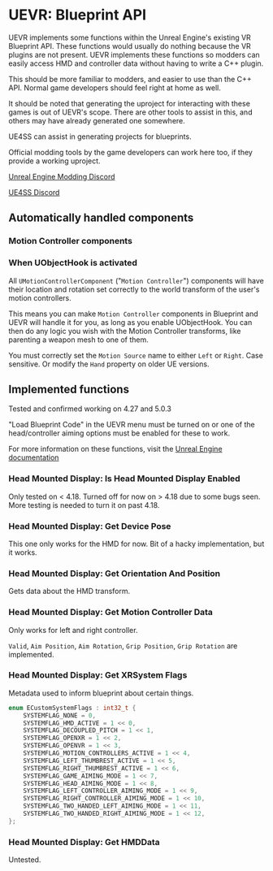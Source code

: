 # UEVR: Blueprint API

UEVR implements some functions within the Unreal Engine's existing VR Blueprint API. These functions would usually do nothing because the VR plugins are not present. UEVR implements these functions so modders can easily access HMD and controller data without having to write a C++ plugin.

This should be more familiar to modders, and easier to use than the C++ API. Normal game developers should feel right at home as well.

It should be noted that generating the uproject for interacting with these games is out of UEVR's scope. There are other tools to assist in this, and others may have already generated one somewhere. 

UE4SS can assist in generating projects for blueprints.

Official modding tools by the game developers can work here too, if they provide a working uproject.

[Unreal Engine Modding Discord](https://discord.com/invite/eP72x2Hm)

[UE4SS Discord](https://discord.com/invite/7RjXtuEs)

## Automatically handled components

### Motion Controller components
### When UObjectHook is activated
All `UMotionControllerComponent` ("`Motion Controller`") components will have their location and rotation set correctly to the world transform of the user's motion controllers.

This means you can make `Motion Controller` components in Blueprint and UEVR will handle it for you, as long as you enable UObjectHook. You can then do any logic you wish with the Motion Controller transforms, like parenting a weapon mesh to one of them.

You must correctly set the `Motion Source` name to either `Left` or `Right`. Case sensitive. Or modify the `Hand` property on older UE versions.

## Implemented functions

Tested and confirmed working on 4.27 and 5.0.3

"Load Blueprint Code" in the UEVR menu must be turned on or one of the head/controller aiming options must be enabled for these to work.

For more information on these functions, visit the [Unreal Engine documentation](https://docs.unrealengine.com/4.27/en-US/BlueprintAPI/Input/HeadMountedDisplay/)

### Head Mounted Display: Is Head Mounted Display Enabled

Only tested on < 4.18. Turned off for now on > 4.18 due to some bugs seen. More testing is needed to turn it on past 4.18.

### Head Mounted Display: Get Device Pose

This one only works for the HMD for now. Bit of a hacky implementation, but it works.

### Head Mounted Display: Get Orientation And Position

Gets data about the HMD transform.

### Head Mounted Display: Get Motion Controller Data

Only works for left and right controller. 

`Valid`, `Aim Position`, `Aim Rotation`, `Grip Position`, `Grip Rotation` are implemented.

### Head Mounted Display: Get XRSystem Flags

Metadata used to inform blueprint about certain things.

```cpp
enum ECustomSystemFlags : int32_t {
    SYSTEMFLAG_NONE = 0,
    SYSTEMFLAG_HMD_ACTIVE = 1 << 0,
    SYSTEMFLAG_DECOUPLED_PITCH = 1 << 1,
    SYSTEMFLAG_OPENXR = 1 << 2,
    SYSTEMFLAG_OPENVR = 1 << 3,
    SYSTEMFLAG_MOTION_CONTROLLERS_ACTIVE = 1 << 4,
    SYSTEMFLAG_LEFT_THUMBREST_ACTIVE = 1 << 5,
    SYSTEMFLAG_RIGHT_THUMBREST_ACTIVE = 1 << 6,
    SYSTEMFLAG_GAME_AIMING_MODE = 1 << 7,
    SYSTEMFLAG_HEAD_AIMING_MODE = 1 << 8,
    SYSTEMFLAG_LEFT_CONTROLLER_AIMING_MODE = 1 << 9,
    SYSTEMFLAG_RIGHT_CONTROLLER_AIMING_MODE = 1 << 10,
    SYSTEMFLAG_TWO_HANDED_LEFT_AIMING_MODE = 1 << 11,
    SYSTEMFLAG_TWO_HANDED_RIGHT_AIMING_MODE = 1 << 12,
};
```

### Head Mounted Display: Get HMDData

Untested.
